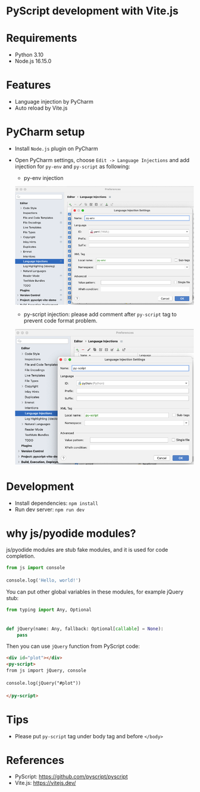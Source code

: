 PyScript development with Vite.js
============================

# Requirements

* Python 3.10
* Node.js 16.15.0

# Features

* Language injection by PyCharm
* Auto reload by Vite.js

# PyCharm setup

* Install `Node.js` plugin on PyCharm
* Open PyCharm settings, choose `Edit -> Language Injections` and add injection for `py-env` and `py-script` as
  following:
    - py-env injection

  ![py-env injection](docs/images/py-env-injection.png)
    - py-script injection: please add comment after `py-script` tag to prevent code format problem.

  ![py-script injection](docs/images/py-script-injection.png)

# Development

* Install dependencies: `npm install`
* Run dev server: `npm run dev`

# why js/pyodide modules?

js/pyodide modules are stub fake modules, and it is used for code completion.

```python
from js import console

console.log('Hello, world!')
```

You can put other global variables in these modules, for example jQuery stub:

```python
from typing import Any, Optional


def jQuery(name: Any, fallback: Optional[callable] = None):
    pass
```

Then you can use `jQuery` function from PyScript code: 

```html
<div id="plot"></div>
<py-script>
from js import jQuery, console

console.log(jQuery("#plot"))

</py-script>
```

# Tips

* Please put `py-script` tag under body tag and before `</body>`

# References

* PyScript: https://github.com/pyscript/pyscript
* Vite.js: https://vitejs.dev/